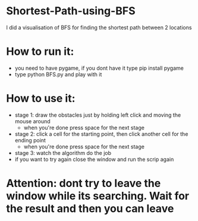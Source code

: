 # Shortest-Path-using-BFS
I did a visualisation of BFS for finding the shortest path between 2 locations

# How to run it:
- you need to have pygame, if you dont have it type pip install pygame
- type python BFS.py and play with it

# How to use it:
- stage 1: draw the obstacles just by holding left click and moving the mouse around
  - when you're done press space for the next stage
- stage 2: click a cell for the starting point, then click another cell for the ending point
  - when you're done press space for the next stage
- stage 3: watch the algorithm do the job
- if you want to try again close the window and run the scrip again
# Attention: dont try to leave the window while its searching. Wait for the result and then you can leave
